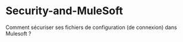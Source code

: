 # Security-and-MuleSoft
Comment sécuriser ses fichiers de configuration (de connexion) dans Mulesoft ?
